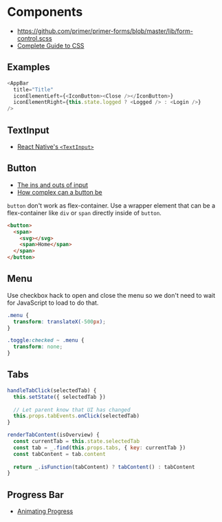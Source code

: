 # Components

* https://github.com/primer/primer-forms/blob/master/lib/form-control.scss
* [Complete Guide to CSS](https://webdesign.tutsplus.com/series/learn-css-the-complete-guide--cms-1065)

## Examples

```js
<AppBar
  title="Title"
  iconElementLeft={<IconButton><Close /></IconButton>}
  iconElementRight={this.state.logged ? <Logged /> : <Login />}
/>
```

## TextInput

* [React Native's `<TextInput>`](https://facebook.github.io/react-native/docs/textinput)

## Button

* [The ins and outs of input](https://www.youtube.com/watch?v=T1OwKW3tokE)
* [How complex can a button be](https://medium.com/sketch-app-sources/using-sketch-libraries-and-primitives-to-build-an-even-better-system-of-buttons-ecc8f25486ac)

`button` don't work as flex-container. Use a wrapper element that can be a flex-container like `div` or `span` directly inside of `button`.

```html
<button>
  <span>
    <svg></svg>
    <span>Home</span>
  </span>
</button>
```

## Menu

Use checkbox hack to open and close the menu so we don't need to wait for JavaScript to load to do that.

```css
.menu {
  transform: translateX(-500px);
}

.toggle:checked ~ .menu {
  transform: none;
}
```

## Tabs

```js
handleTabClick(selectedTab) {
  this.setState({ selectedTab })
  
  // Let parent know that UI has changed
  this.props.tabEvents.onClick(selectedTab)
}

renderTabContent(isOverview) {
  const currentTab = this.state.selectedTab
  const tab = _.find(this.props.tabs, { key: currentTab })
  const tabContent = tab.content
  
  return _.isFunction(tabContent) ? tabContent() : tabContent
}
```

## Progress Bar

* [Animating Progress](https://snook.ca/archives/html_and_css/animating-progress)


